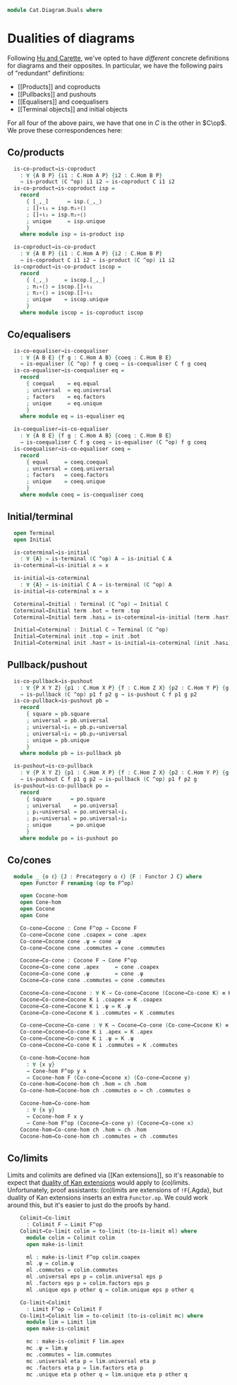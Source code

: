 <!--
```agda
open import Cat.Diagram.Colimit.Cocone
open import Cat.Diagram.Colimit.Base
open import Cat.Diagram.Coequaliser
open import Cat.Diagram.Limit.Base
open import Cat.Diagram.Limit.Cone
open import Cat.Diagram.Coproduct
open import Cat.Diagram.Equaliser
open import Cat.Diagram.Pullback
open import Cat.Diagram.Terminal
open import Cat.Diagram.Initial
open import Cat.Diagram.Product
open import Cat.Diagram.Pushout
open import Cat.Prelude
```
-->

```agda
module Cat.Diagram.Duals where
```

<!--
```agda
module _ {o ℓ} {C : Precategory o ℓ} where
  private module C = Precategory C
```
-->

# Dualities of diagrams

Following [Hu and Carette][agda-categories], we've opted to have
_different_ concrete definitions for diagrams and their opposites. In
particular, we have the following pairs of "redundant" definitions:

[agda-categories]: https://arxiv.org/abs/2005.07059

- [[Products]] and coproducts
- [[Pullbacks]] and pushouts
- [[Equalisers]] and coequalisers
- [[Terminal objects]] and initial objects

For all four of the above pairs, we have that one in $C$ is the other in
$C\op$. We prove these correspondences here:

## Co/products

```agda
  is-co-product→is-coproduct
    : ∀ {A B P} {i1 : C.Hom A P} {i2 : C.Hom B P}
    → is-product (C ^op) i1 i2 → is-coproduct C i1 i2
  is-co-product→is-coproduct isp =
    record
      { [_,_]      = isp.⟨_,_⟩
      ; []∘ι₁ = isp.π₁∘⟨⟩
      ; []∘ι₂ = isp.π₂∘⟨⟩
      ; unique     = isp.unique
      }
    where module isp = is-product isp

  is-coproduct→is-co-product
    : ∀ {A B P} {i1 : C.Hom A P} {i2 : C.Hom B P}
    → is-coproduct C i1 i2 → is-product (C ^op) i1 i2
  is-coproduct→is-co-product iscop =
    record
      { ⟨_,_⟩     = iscop.[_,_]
      ; π₁∘⟨⟩ = iscop.[]∘ι₁
      ; π₂∘⟨⟩ = iscop.[]∘ι₂
      ; unique    = iscop.unique
      }
    where module iscop = is-coproduct iscop
```

## Co/equalisers

```agda
  is-co-equaliser→is-coequaliser
    : ∀ {A B E} {f g : C.Hom A B} {coeq : C.Hom B E}
    → is-equaliser (C ^op) f g coeq → is-coequaliser C f g coeq
  is-co-equaliser→is-coequaliser eq =
    record
      { coequal    = eq.equal
      ; universal  = eq.universal
      ; factors    = eq.factors
      ; unique     = eq.unique
      }
    where module eq = is-equaliser eq

  is-coequaliser→is-co-equaliser
    : ∀ {A B E} {f g : C.Hom A B} {coeq : C.Hom B E}
    → is-coequaliser C f g coeq → is-equaliser (C ^op) f g coeq
  is-coequaliser→is-co-equaliser coeq =
    record
      { equal     = coeq.coequal
      ; universal = coeq.universal
      ; factors   = coeq.factors
      ; unique    = coeq.unique
      }
    where module coeq = is-coequaliser coeq
```

## Initial/terminal

```agda
  open Terminal
  open Initial

  is-coterminal→is-initial
    : ∀ {A} → is-terminal (C ^op) A → is-initial C A
  is-coterminal→is-initial x = x

  is-initial→is-coterminal
    : ∀ {A} → is-initial C A → is-terminal (C ^op) A
  is-initial→is-coterminal x = x

  Coterminal→Initial : Terminal (C ^op) → Initial C
  Coterminal→Initial term .bot = term .top
  Coterminal→Initial term .has⊥ = is-coterminal→is-initial (term .has⊤)

  Initial→Coterminal : Initial C → Terminal (C ^op)
  Initial→Coterminal init .top = init .bot
  Initial→Coterminal init .has⊤ = is-initial→is-coterminal (init .has⊥)
```

## Pullback/pushout

```agda
  is-co-pullback→is-pushout
    : ∀ {P X Y Z} {p1 : C.Hom X P} {f : C.Hom Z X} {p2 : C.Hom Y P} {g : C.Hom Z Y}
    → is-pullback (C ^op) p1 f p2 g → is-pushout C f p1 g p2
  is-co-pullback→is-pushout pb =
    record
      { square = pb.square
      ; universal = pb.universal
      ; universal∘i₁ = pb.p₁∘universal
      ; universal∘i₂ = pb.p₂∘universal
      ; unique = pb.unique
      }
    where module pb = is-pullback pb

  is-pushout→is-co-pullback
    : ∀ {P X Y Z} {p1 : C.Hom X P} {f : C.Hom Z X} {p2 : C.Hom Y P} {g : C.Hom Z Y}
    → is-pushout C f p1 g p2 → is-pullback (C ^op) p1 f p2 g
  is-pushout→is-co-pullback po =
    record
      { square      = po.square
      ; universal    = po.universal
      ; p₁∘universal = po.universal∘i₁
      ; p₂∘universal = po.universal∘i₂
      ; unique      = po.unique
      }
    where module po = is-pushout po
```

## Co/cones

```agda
  module _ {o ℓ} {J : Precategory o ℓ} {F : Functor J C} where
    open Functor F renaming (op to F^op)

    open Cocone-hom
    open Cone-hom
    open Cocone
    open Cone

    Co-cone→Cocone : Cone F^op → Cocone F
    Co-cone→Cocone cone .coapex = cone .apex
    Co-cone→Cocone cone .ψ = cone .ψ
    Co-cone→Cocone cone .commutes = cone .commutes

    Cocone→Co-cone : Cocone F → Cone F^op
    Cocone→Co-cone cone .apex     = cone .coapex
    Cocone→Co-cone cone .ψ        = cone .ψ
    Cocone→Co-cone cone .commutes = cone .commutes

    Cocone→Co-cone→Cocone : ∀ K → Co-cone→Cocone (Cocone→Co-cone K) ≡ K
    Cocone→Co-cone→Cocone K i .coapex = K .coapex
    Cocone→Co-cone→Cocone K i .ψ = K .ψ
    Cocone→Co-cone→Cocone K i .commutes = K .commutes

    Co-cone→Cocone→Co-cone : ∀ K → Cocone→Co-cone (Co-cone→Cocone K) ≡ K
    Co-cone→Cocone→Co-cone K i .apex = K .apex
    Co-cone→Cocone→Co-cone K i .ψ = K .ψ
    Co-cone→Cocone→Co-cone K i .commutes = K .commutes

    Co-cone-hom→Cocone-hom
      : ∀ {x y}
      → Cone-hom F^op y x
      → Cocone-hom F (Co-cone→Cocone x) (Co-cone→Cocone y)
    Co-cone-hom→Cocone-hom ch .hom = ch .hom
    Co-cone-hom→Cocone-hom ch .commutes o = ch .commutes o

    Cocone-hom→Co-cone-hom
      : ∀ {x y}
      → Cocone-hom F x y
      → Cone-hom F^op (Cocone→Co-cone y) (Cocone→Co-cone x)
    Cocone-hom→Co-cone-hom ch .hom = ch .hom
    Cocone-hom→Co-cone-hom ch .commutes = ch .commutes
```

## Co/limits

Limits and colimits are defined via \[\[Kan extensions]], so it's reasonable
to expect that [duality of Kan extensions] would apply to (co)limits.
Unfortunately, proof assistants: (co)limits are extensions of
`!F`{.Agda}, but duality of Kan extensions inserts an extra `Functor.op`.
We could work around this, but it's easier to just do the proofs by hand.

[duality of Kan extensions]: Cat.Functor.Kan.Duality.html

```agda
    Colimit→Co-limit
      : Colimit F → Limit F^op
    Colimit→Co-limit colim = to-limit (to-is-limit ml) where
      module colim = Colimit colim
      open make-is-limit

      ml : make-is-limit F^op colim.coapex
      ml .ψ = colim.ψ
      ml .commutes = colim.commutes
      ml .universal eps p = colim.universal eps p
      ml .factors eps p = colim.factors eps p
      ml .unique eps p other q = colim.unique eps p other q

    Co-limit→Colimit
      : Limit F^op → Colimit F
    Co-limit→Colimit lim = to-colimit (to-is-colimit mc) where
      module lim = Limit lim
      open make-is-colimit

      mc : make-is-colimit F lim.apex
      mc .ψ = lim.ψ
      mc .commutes = lim.commutes
      mc .universal eta p = lim.universal eta p
      mc .factors eta p = lim.factors eta p
      mc .unique eta p other q = lim.unique eta p other q
```
